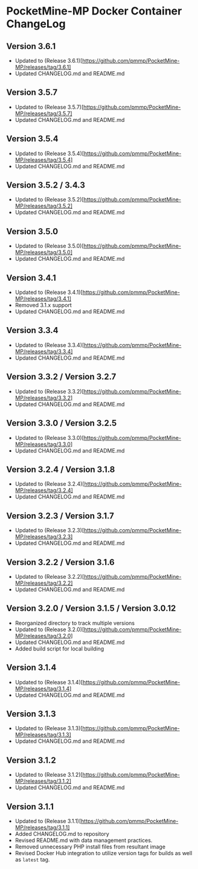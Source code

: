 # PocketMine-MP Docker Container ChangeLog

## Version 3.6.1

- Updated to (Release 3.6.1)[https://github.com/pmmp/PocketMine-MP/releases/tag/3.6.1]
- Updated CHANGELOG.md and README.md


## Version 3.5.7

- Updated to (Release 3.5.7)[https://github.com/pmmp/PocketMine-MP/releases/tag/3.5.7]
- Updated CHANGELOG.md and README.md


## Version 3.5.4

- Updated to (Release 3.5.4)[https://github.com/pmmp/PocketMine-MP/releases/tag/3.5.4]
- Updated CHANGELOG.md and README.md


## Version 3.5.2 / 3.4.3

- Updated to (Release 3.5.2)[https://github.com/pmmp/PocketMine-MP/releases/tag/3.5.2]
- Updated CHANGELOG.md and README.md


## Version 3.5.0

- Updated to (Release 3.5.0)[https://github.com/pmmp/PocketMine-MP/releases/tag/3.5.0]
- Updated CHANGELOG.md and README.md

## Version 3.4.1

- Updated to (Release 3.4.1)[https://github.com/pmmp/PocketMine-MP/releases/tag/3.4.1]
- Removed 3.1.x support
- Updated CHANGELOG.md and README.md


## Version 3.3.4

- Updated to (Release 3.3.4)[https://github.com/pmmp/PocketMine-MP/releases/tag/3.3.4]
- Updated CHANGELOG.md and README.md


## Version 3.3.2 / Version 3.2.7

- Updated to (Release 3.3.2)[https://github.com/pmmp/PocketMine-MP/releases/tag/3.3.2]
- Updated CHANGELOG.md and README.md


## Version 3.3.0 / Version 3.2.5

- Updated to (Release 3.3.0)[https://github.com/pmmp/PocketMine-MP/releases/tag/3.3.0]
- Updated CHANGELOG.md and README.md


## Version 3.2.4 / Version 3.1.8

- Updated to (Release 3.2.4)[https://github.com/pmmp/PocketMine-MP/releases/tag/3.2.4]
- Updated CHANGELOG.md and README.md


## Version 3.2.3 / Version 3.1.7

- Updated to (Release 3.2.3)[https://github.com/pmmp/PocketMine-MP/releases/tag/3.2.3]
- Updated CHANGELOG.md and README.md

## Version 3.2.2 / Version 3.1.6

- Updated to (Release 3.2.2)[https://github.com/pmmp/PocketMine-MP/releases/tag/3.2.2]
- Updated CHANGELOG.md and README.md


## Version 3.2.0 / Version 3.1.5 / Version 3.0.12

- Reorganized directory to track multiple versions
- Updated to (Release 3.2.0)[https://github.com/pmmp/PocketMine-MP/releases/tag/3.2.0]
- Updated CHANGELOG.md and README.md
- Added build script for local building

## Version 3.1.4

- Updated to (Release 3.1.4)[https://github.com/pmmp/PocketMine-MP/releases/tag/3.1.4]
- Updated CHANGELOG.md and README.md

## Version 3.1.3

- Updated to (Release 3.1.3)[https://github.com/pmmp/PocketMine-MP/releases/tag/3.1.3]
- Updated CHANGELOG.md and README.md

## Version 3.1.2

- Updated to (Release 3.1.2)[https://github.com/pmmp/PocketMine-MP/releases/tag/3.1.2]
- Updated CHANGELOG.md and README.md


## Version 3.1.1

- Updated to (Release 3.1.1)[https://github.com/pmmp/PocketMine-MP/releases/tag/3.1.1]
- Added CHANGELOG.md to repository
- Revised README.md with data management practices.
- Removed unnecessary PHP install files from resultant image
- Revised Docker Hub integration to utilize version tags for builds as well as `latest` tag.
